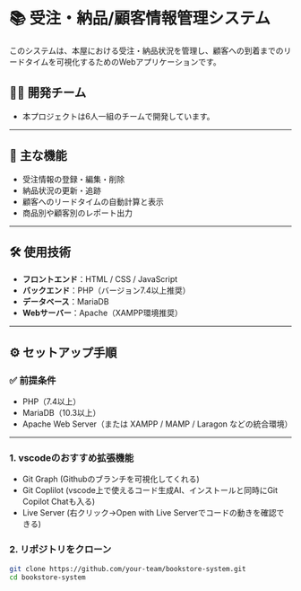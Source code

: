 # 📚 受注・納品/顧客情報管理システム

このシステムは、本屋における受注・納品状況を管理し、顧客への到着までのリードタイムを可視化するためのWebアプリケーションです。

## 🧑‍💻 開発チーム
- 本プロジェクトは6人一組のチームで開発しています。

---

## 🚀 主な機能

- 受注情報の登録・編集・削除
- 納品状況の更新・追跡
- 顧客へのリードタイムの自動計算と表示
- 商品別や顧客別のレポート出力

---

## 🛠️ 使用技術

- **フロントエンド**：HTML / CSS / JavaScript
- **バックエンド**：PHP（バージョン7.4以上推奨）
- **データベース**：MariaDB
- **Webサーバー**：Apache（XAMPP環境推奨）

---

## ⚙️ セットアップ手順

### ✅ 前提条件

- PHP（7.4以上）
- MariaDB（10.3以上）
- Apache Web Server（または XAMPP / MAMP / Laragon などの統合環境）

---

### 1. vscodeのおすすめ拡張機能

- Git Graph (Githubのブランチを可視化してくれる)
- Git Coplilot (vscode上で使えるコード生成AI、インストールと同時にGit Copilot Chatも入る)
- Live Server (右クリック→Open with Live Serverでコードの動きを確認できる)

### 2. リポジトリをクローン

```bash
git clone https://github.com/your-team/bookstore-system.git
cd bookstore-system
